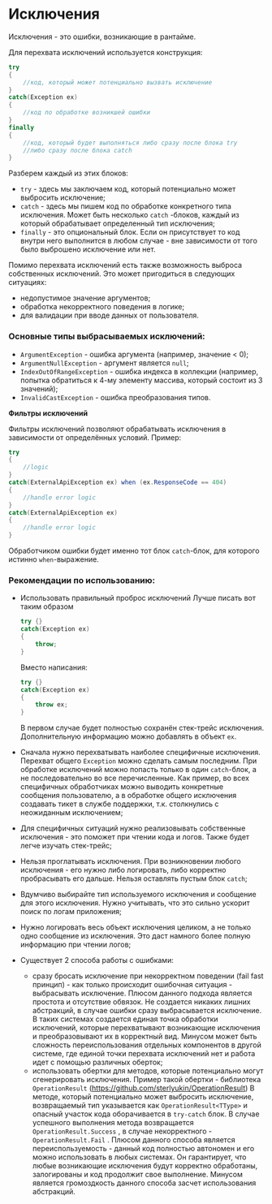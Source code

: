 # Исключения

Исключения - это ошибки, возникающие в рантайме. 

Для перехвата исключений используется конструкция:

```csharp
try
{
	//код, который может потенциально вызвать исключение
}
catch(Exception ex)
{
	//код по обработке возникшей ошибки
}
finally
{
	//код, который будет выполняться либо сразу после блока try
	//либо сразу после блока catch
}
```

Разберем каждый из этих блоков:

- `try` - здесь мы заключаем код, который потенциально может выбросить исключение;
- `catch` - здесь мы пишем код по обработке конкретного типа исключения. Может быть несколько `catch` -блоков, каждый из который обрабатывает определенный тип исключения;
- `finally` - это опциональный блок. Если он присутствует то код внутри него выполнится в любом случае - вне зависимости от того было выброшено исключение или нет.

Помимо перехвата исключений есть также возможность выброса собственных исключений. Это может пригодиться в следующих ситуациях:

- недопустимое значение аргументов;
- обработка некорректного поведения в логике;
- для валидации при вводе данных от пользователя.

### Основные типы выбрасываемых исключений:

- `ArgumentException` - ошибка аргумента (например, значение < 0);
- `ArgumentNullException` - аргумент является `null`;
- `IndexOutOfRangeException` - ошибка индекса в коллекции (например, попытка обратиться к 4-му элементу массива, который состоит из 3 значений);
- `InvalidCastException` - ошибка преобразования типов.

**Фильтры исключений**

Фильтры исключений позволяют обрабатывать исключения в зависимости от определённых условий. Пример:

```csharp
try
{
	//logic
}
catch(ExternalApiException ex) when (ex.ResponseCode == 404)
{
	//handle error logic
}
catch(ExternalApiException ex)
{
	//handle error logic
}
```

Обработчиком ошибки будет именно тот блок `catch`-блок, для которого истинно `when`-выражение.

### Рекомендации по использованию:

- Использовать правильный проброс исключений
Лучше писать вот таким образом
    
    ```csharp
    try {}
    catch(Exception ex)
    {
    	throw;
    }
    
    ```
    
    Вместо написания:
    
    ```csharp
    try {}
    catch(Exception ex)
    {
    	throw ex;
    }
    ```
    
    В первом случае будет полностью сохранён стек-трейс исключения. Дополнительную информацию можно добавлять в объект `ex`.
    
- Сначала нужно перехватывать наиболее специфичные исключения. Перехват общего `Exception` можно сделать самым последним. При обработке исключений можно попасть только в один `catch`-блок, а не последовательно во все перечисленные.
Как пример, во всех специфичных обработчиках можно выводить конкретные сообщения пользователю, а в обработке общего исключения создавать тикет в службе поддержки, т.к. столкнулись с неожиданным исключением;
- Для специфичных ситуаций нужно реализовывать собственные исключения - это поможет при чтении кода и логов. Также будет легче изучать стек-трейс;
- Нельзя проглатывать исключения. При возникновении любого исключения - его нужно либо логировать, либо корректно пробрасывать его дальше. Нельзя оставлять пустым блок `catch`;
- Вдумчиво выбирайте тип используемого исключения и сообщение для этого исключения. Нужно учитывать, что это сильно ускорит поиск по логам приложения;
- Нужно логировать весь объект исключения целиком, а не только одно сообщение из исключения. Это даст намного более полную информацию при чтении логов;
- Существует 2 способа работы с ошибками:
    - сразу бросать исключение при некорректном поведении (fail fast принцип) - как только происходит ошибочная ситуация - выбрасывать исключение. Плюсом данного подхода является простота и отсутствие обвязок. Не создается никаких лишних абстракций, в случае ошибки сразу выбрасывается исключение. В таких системах создается единая точка обработки исключений, которые перехватывают возникающие исключения и преобразовывают их в корректный вид. Минусом может быть сложность переиспользования отдельных компонентов в другой системе, где единой точки перехвата исключений нет и работа идет с помощью различных оберток;
    - использовать обертки для методов, которые потенциально могут сгенерировать исключения.
    Пример такой обертки - библиотека `OperationResult` (https://github.com/sterlyukin/OperationResult)
    В методе, который потенциально может выбросить исключение, возвращаемый тип указывается как `OperationResult<TType>` и опасный участок кода оборачивается в `try-catch` блок. В случае успешного выполнения метода возвращается `OperationResult.Success` , в случае некорректного - `OperationResult.Fail` . Плюсом данного способа является переиспользуемость - данный код полностью автономен и его можно использовать в любых системах. Он гарантирует, что любые возникающие исключения будут корректно обработаны, залогированы и код продолжит свое выполнение. Минусом является громоздкость данного способа засчет использования абстракций.
